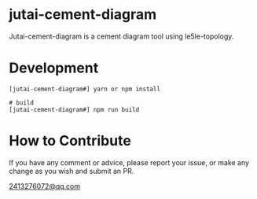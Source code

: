 # jutai-cement-diagram

Jutai-cement-diagram is a cement diagram tool using le5le-topology.

# Development

```
[jutai-cement-diagram#] yarn or npm install

# build
[jutai-cement-diagram#] npm run build

```

# How to Contribute

If you have any comment or advice, please report your issue, or make any change as you wish and submit an PR.

2413276072@qq.com

